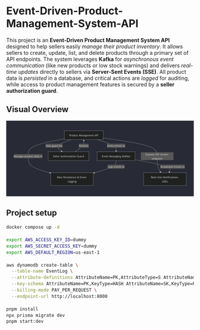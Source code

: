 # Event-Driven-Product-Management-System-API

This project is an **Event-Driven Product Management System API** designed to help sellers easily _manage their product inventory_. It allows sellers to create, update, list, and delete products through a primary set of API endpoints. The system leverages **Kafka** for _asynchronous event communication_ (like new products or low stock warnings) and delivers _real-time updates_ directly to sellers via **Server-Sent Events (SSE)**. All product data is _persisted_ in a database, and critical actions are _logged_ for auditing, while access to product management features is secured by a **seller authorization guard**.

## Visual Overview

![alt text](image.png)

## Project setup

```bash
docker compose up -d

export AWS_ACCESS_KEY_ID=dummy
export AWS_SECRET_ACCESS_KEY=dummy
export AWS_DEFAULT_REGION=us-east-1

aws dynamodb create-table \
  --table-name EventLog \
  --attribute-definitions AttributeName=PK,AttributeType=S AttributeName=SK,AttributeType=S \
  --key-schema AttributeName=PK,KeyType=HASH AttributeName=SK,KeyType=RANGE \
  --billing-mode PAY_PER_REQUEST \
  --endpoint-url http://localhost:8000

pnpm install
npx prisma migrate dev
pnpm start:dev
```
